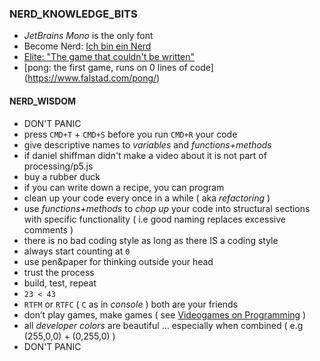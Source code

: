### NERD_KNOWLEDGE_BITS

- *JetBrains Mono* is the only font
- Become Nerd: [Ich bin ein Nerd](https://www.youtube.com/watch?v=sD3SF6foL00)
- [Elite: "The game that couldn't be written"](https://youtu.be/lC4YLMLar5I?si=kIUBp6uxZPUfAcal)
- [pong: the first game, runs on 0 lines of code] (https://www.falstad.com/pong/)

#### NERD_WISDOM

- DON'T PANIC
- press `CMD+T` + `CMD+S` before you run `CMD+R` your code
- give descriptive names to *variables* and *functions+methods*
- if daniel shiffman didn't make a video about it is not part of processing/p5.js
- buy a rubber duck
- if you can write down a recipe, you can program
- clean up your code every once in a while ( aka *refactoring* )
- use *functions+methods* to *chop up* your code into structural sections with specific functionality ( i.e good naming replaces excessive comments )
- there is no bad coding style as long as there IS a coding style
- always start counting at `0`
- use pen&paper for thinking outside your head
- trust the process
- build, test, repeat
- `23 < 43`
- `RTFM` or `RTFC` ( `C` as in *console* ) both are your friends
- don’t play games, make games ( see [Videogames on Programming](https://www.notion.so/Videogames-on-Programming-30cfa09e4e9246e49bec4bf131442ec4) )
- all *developer colors* are beautiful … especially when combined ( e.g (255,0,0) + (0,255,0) )
- DON'T PANIC

